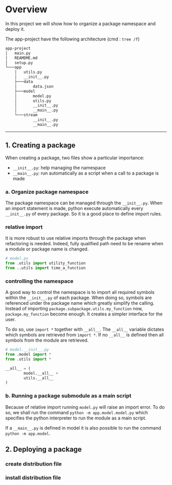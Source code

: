 # Overview

In this project we will show how to organize a package namespace and 
deploy it.

The app-project have the following architecture (cmd : `tree /f`)

```md
app-project
│   main.py
│   REAMDME.md
│   setup.py
└───app
    │   utils.py
    │   __init__.py
    ├───data
    │       data.json
    ├───model
    │       model.py
    │       utils.py
    │       __init__.py
    │       __main__.py
    └───stream
            __init__.py
            __main__.py
```
---
## 1. Creating a package
When creating a package, two files show a particular importance:
- `__init__.py`: help managing the namespace
- `__main__.py`: run automatically as a script when a call to a package
is made

  
### a. Organize package namespace
The package namespace can be managed through the `__init__.py`. When 
an import statement is made, python execute automatically every 
`__init__.py` of every package. So it is a good place to define import rules.


### relative import
It is more robust to use relative imports through the package when refactoring is
needed. Indeed, fully qualified path need to be rename when a module or package name
is changed.

```py
# model.py
from .utils import utility_function
from ..utils import time_a_function
```
### controlling the namespace
A good way to control the namespace is to import all required symbols within the `__init__.py` of each package.
When doing so, symbols are referenced under the package name which greatly simplify
the calling. Instead of importing `package.subpackage.utils.my_function` now,
`package.my_function` become enough. It creates a simpler interface for the user.

To do so, use `ìmport *` together with `__all__`.  The `__all__` variable dictates 
which symbols are retrieved from `ìmport *`. If no `__all__` is defined then all symbols
from the module are retrieved.

```py
# model.__init__.py
from .model import * 
from .utils import *

__all__ = (
        model.__all__ + 
        utils.__all__
)
```

### b. Running a package submodule as a main script
Because of relative import running `model.py` will raise an import error. To do so, 
we shall run the command `python -m app.model.model.py` which specifies the 
python interpreter to run the module as a main script. 

If a `__main__.py` is defined in model it is also possible to run the command 
`python -m app.model`.


## 2. Deploying a package

### create distribution file
### install distribution file
